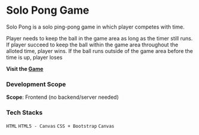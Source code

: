 # Solo Pong Game

Solo Pong is a solo ping-pong game in which player competes with time.

Player needs to keep the ball in the game area as long as the timer still runs. If player succeed to keep the ball within the game area throughout the alloted time, player wins. If the ball runs outside of the game area before the time is up, player loses

**Visit the [Game](http://solo-pong-game.s3-website-us-east-1.amazonaws.com)**

### Development Scope
**Scope**: Frontend (no backend/server needed)

### Tech Stacks
```HTML```
```HTML5 - Canvas```
```CSS + Bootstrap```
```Canvas```
